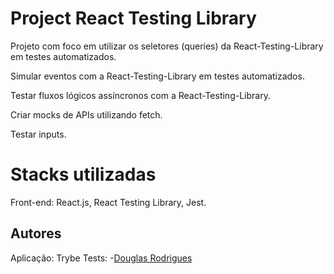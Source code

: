 
# Project React Testing Library

Projeto com foco em utilizar os seletores (queries) da React-Testing-Library em testes automatizados.

Simular eventos com a React-Testing-Library em testes automatizados.

Testar fluxos lógicos assíncronos com a React-Testing-Library.

Criar mocks de APIs utilizando fetch.

Testar inputs.



# Stacks utilizadas

Front-end: React.js, React Testing Library, Jest.


## Autores
Aplicação: Trybe
Tests: -[Douglas Rodrigues](https://www.github.com/Douglas-S-Rodrigues)
